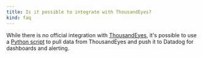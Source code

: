 ```yaml
---
title: Is it possible to integrate with ThousandEyes?
kind: faq
---
```


While there is no official integration with [ThousandEyes][1], it's possible to use a [Python script][2] to pull data from ThousandEyes and push it to Datadog for dashboards and alerting.

[1]: https://www.thousandeyes.com
[2]: https://gist.github.com/DBLaw/a5a13976f2c6fe1ddf2db2413c9971d0
